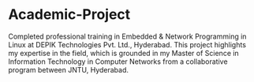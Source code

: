 # Academic-Project
Completed professional training in Embedded &amp; Network Programming in Linux at DEPIK Technologies Pvt. Ltd., Hyderabad. This project highlights my expertise in the field, which is grounded in my Master of Science in Information Technology in Computer Networks from a collaborative program between JNTU, Hyderabad.
